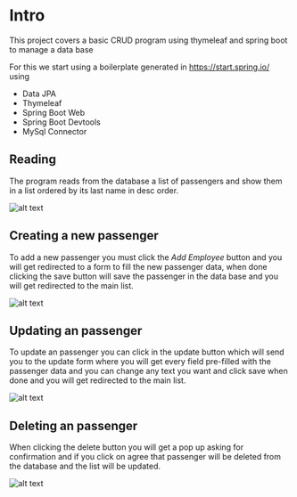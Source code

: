 # Intro
This project covers a basic CRUD program using thymeleaf and spring boot to manage a data base

For this we start using a boilerplate generated in https://start.spring.io/ using
- Data JPA
- Thymeleaf
- Spring Boot Web
- Spring Boot Devtools
- MySql Connector

## Reading
The program reads from the database a list of passengers and show them in a list ordered by its last name in desc order.

![alt text](https://i.imgur.com/jeXErgX.png)

## Creating a new passenger
To add a new passenger you must click the *Add Employee* button and you will get redirected to a form to fill the new passenger data,
when done clicking the save button will save the passenger in the data base and you will get redirected to the main list.

![alt text](https://i.imgur.com/9ITtClm.png)

## Updating an passenger
To update an passenger you can click in the update button which will send you to the update form where you will get every field pre-filled
with the passenger data and you can change any text you want and click save when done and you will get redirected to the main list.

![alt text](https://i.imgur.com/yxYDxUi.png)

## Deleting an passenger
When clicking the delete button you will get a pop up asking for confirmation and if you click on agree that passenger will be deleted from
the database and the list will be updated.

![alt text](https://i.imgur.com/Utji3Vl.png)
